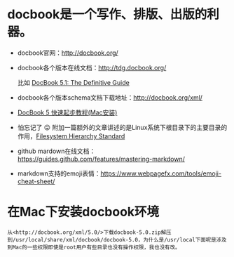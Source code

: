 # docbook是一个写作、排版、出版的利器。

* docbook官网：<http://docbook.org/>

* docbook各个版本在线文档：<http://tdg.docbook.org/>

  比如 [DocBook 5.1: The Definitive Guide](http://tdg.docbook.org/tdg/5.1/)

* docbook各个版本schema文档下载地址：<http://docbook.org/xml/>

* [DocBook 5 快速起步教程(Mac安装)](http://blog.csdn.net/sarkuya/article/details/6854323)

* 怕忘记了 :stuck_out_tongue_winking_eye: 附加一篇额外的文章讲述的是Linux系统下根目录下的主要目录的作用，[Filesystem Hierarchy Standard](http://www.pathname.com/fhs/pub/fhs-2.3.html)

* github mardown在线文档：<https://guides.github.com/features/mastering-markdown/>

* markdown支持的emoji表情：<https://www.webpagefx.com/tools/emoji-cheat-sheet/>

# 在Mac下安装docbook环境

    从<http://docbook.org/xml/5.0/>下载docbook-5.0.zip解压到/usr/local/share/xml/docbook/docbook-5.0，为什么是/usr/local下面呢是涉及到Mac的一些权限即使是root用户有些目录也没有操作权限，我也没有改。